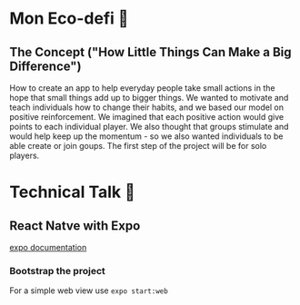 # Mon Eco-defi  :frog:
## The Concept ("How Little Things Can Make a Big Difference")
How to create an app to help everyday people take small actions in the hope that small things add up to bigger things. We wanted to motivate and teach individuals how to change their habits, and we based our model on positive reinforcement. We imagined that each positive action would give  points to each individual player. We also thought that groups stimulate and would help keep up the momentum - so we also wanted individuals to be able create or join goups. The first step of the project will be for solo players.

# Technical Talk :snail:
## React Natve with Expo
[expo documentation ](https://docs.expo.io/)

### Bootstrap the project
For a simple web view use
`expo start:web  
`


